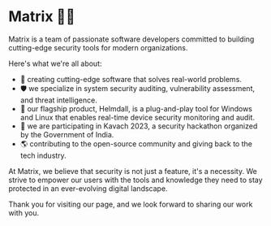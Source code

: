 # Matrix :pirate_flag:

Matrix is a team of passionate software developers committed to building cutting-edge security tools for modern organizations.

Here's what we're all about:
- 🚀 creating cutting-edge software that solves real-world problems.
- 🛡️ we specialize in system security auditing, vulnerability assessment, and threat intelligence.
- 🌟 our flagship product, Helmdall, is a plug-and-play tool for Windows and Linux that enables real-time device security monitoring and audit.
- 💪 we are participating in Kavach 2023, a security hackathon organized by the Government of India.
- 🌎 contributing to the open-source community and giving back to the tech industry.

At Matrix, we believe that security is not just a feature, it's a necessity. We strive to empower our users with the tools and knowledge they need to stay protected in an ever-evolving digital landscape.

Thank you for visiting our page, and we look forward to sharing our work with you.
